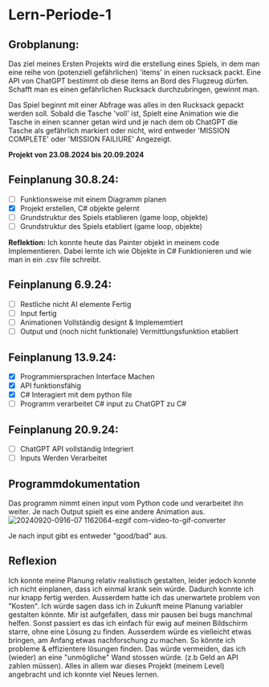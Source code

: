# Lern-Periode-1

## Grobplanung:

Das ziel meines Ersten Projekts wird die erstellung eines Spiels, in dem man eine reihe von (potenziell gefährlichen) 'items' in einen rucksack packt. Eine API von ChatGPT bestimmt ob diese items an Bord des Flugzeug dürfen. Schafft man es einen gefährlichen Rucksack durchzubringen, gewinnt man.

Das Spiel beginnt mit einer Abfrage was alles in den Rucksack gepackt werden soll. Sobald die Tasche 'voll' ist, Spielt eine Animation wie die Tasche in einen scanner getan wird und je nach dem ob ChatGPT die Tasche als gefährlich markiert oder nicht, wird entweder 'MISSION COMPLETE' oder 'MISSION FAILIURE' Angezeigt.

**Projekt von 23.08.2024 bis 20.09.2024**

## Feinplanung 30.8.24:

- [ ] Funktionsweise mit einem Diagramm planen
- [X] Projekt erstellen, C# objekte gelernt
- [ ] Grundstruktur des Spiels etablieren (game loop, objekte)
- [ ] Grundstruktur des Spiels etabliert (game loop, objekte)

**Reflektion:**
Ich konnte heute das Painter objekt in meinem code Implementieren. Dabei lernte ich wie Objekte in C# Funktionieren und wie man in ein .csv file schreibt.

## Feinplanung 6.9.24:

- [ ] Restliche nicht AI elemente Fertig
- [ ] Input fertig
- [ ] Animationen Vollständig designt & Implememtiert
- [ ] Output und (noch nicht funktionale) Vermittlungsfunktion etabliert

## Feinplanung 13.9.24:
- [X] Programmiersprachen Interface Machen
- [X] API funktionsfähig
- [X] C# Interagiert mit dem python file
- [ ] Programm verarbeitet C# input zu ChatGPT zu C# 

## Feinplanung 20.9.24:
- [ ] ChatGPT API vollständig Integriert
- [ ] Inputs Werden Verarbeitet

## Programmdokumentation
Das programm nimmt einen input vom Python code und verarbeitet ihn weiter. Je nach Output spielt es eine andere Animation aus.
![20240920-0916-07 1162064-ezgif com-video-to-gif-converter](https://github.com/user-attachments/assets/2361e16b-2610-4953-ac35-880063f58886)

Je nach input gibt es entweder "good/bad" aus.

## Reflexion
Ich konnte meine Planung relativ realistisch gestalten, leider jedoch konnte ich nicht einplanen, dass ich einmal krank sein würde. Dadurch konnte ich nur knapp fertig werden. Ausserdem hatte ich das unerwartete problem von "Kosten". Ich würde sagen dass ich in Zukunft meine Planung variabler gestalten könnte. Mir ist aufgefallen, dass mir pausen bei bugs manchmal helfen. Sonst passiert es das ich einfach für ewig auf meinen Bildschirm starre, ohne eine Lösung zu finden. Ausserdem würde es vielleicht etwas bringen, am Anfang etwas nachforschung zu machen. So könnte ich probleme & effizientere lösungen finden. Das würde vermeiden, das ich (wieder) an eine "unmögliche" Wand stossen würde. (z.b Geld an API zahlen müssen). Alles in allem war dieses Projekt (meinem Level) angebracht und ich konnte viel Neues lernen.








